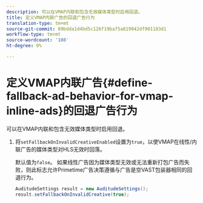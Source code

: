 ```yaml
---
description: 可以在VMAP内联和包含无效媒体类型时启用回退。
title: 定义VMAP内联广告的回退广告行为
translation-type: tm+mt
source-git-commit: 89bdda1d4bd5c126f19ba75a819942df901183d1
workflow-type: tm+mt
source-wordcount: '108'
ht-degree: 0%

---
```



# 定义VMAP内联广告{#define-fallback-ad-behavior-for-vmap-inline-ads}的回退广告行为

可以在VMAP内联和包含无效媒体类型时启用回退。

1. 将`setFallbackOnInvalidCreativeEnabled`设置为`true`，以使VMAP在线性/内联广告的媒体类型对HLS无效时回落。

   默认值为`false`。 如果线性广告因为媒体类型无效或无法重新打包广告而失败，则此标志允许Primetime广告决策遵循与广告是空VAST包装器相同的回退行为。

   ```java
   AuditudeSettings result = new AuditudeSettings(); 
   result.setFallbackOnInvalidCreative(true);
   ```

